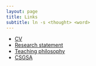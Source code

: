 ```yaml
---
layout: page
title: Links
subtitle: ln -s <thought> <word>
---
```


- [CV](https://github.com/vvzhukov/vvzhukov.github.io/blob/master/docs/VitaliiZhukov_CV.pdf)
- [Research statement](https://github.com/vvzhukov/vvzhukov.github.io/blob/master/docs/VZhukov_Research_Statement.pdf)
- [Teaching philosophy](https://github.com/vvzhukov/vvzhukov.github.io/blob/master/docs/VZhukov_Teaching_Philosophy.pdf)
- [CSGSA](https://uh.campuslabs.com/engage/organization/csgsa/roster)
